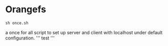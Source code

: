 # Orangefs
`sh once.sh`

a once for all script to set up server and client with localhost under default configuration.
''' test '''
